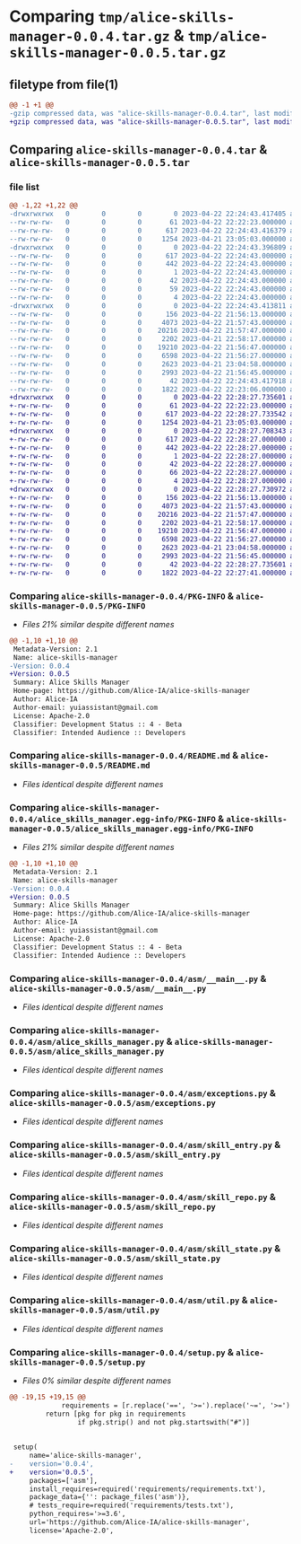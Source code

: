 # Comparing `tmp/alice-skills-manager-0.0.4.tar.gz` & `tmp/alice-skills-manager-0.0.5.tar.gz`

## filetype from file(1)

```diff
@@ -1 +1 @@
-gzip compressed data, was "alice-skills-manager-0.0.4.tar", last modified: Sat Apr 22 22:24:43 2023, max compression
+gzip compressed data, was "alice-skills-manager-0.0.5.tar", last modified: Sat Apr 22 22:28:27 2023, max compression
```

## Comparing `alice-skills-manager-0.0.4.tar` & `alice-skills-manager-0.0.5.tar`

### file list

```diff
@@ -1,22 +1,22 @@
-drwxrwxrwx   0        0        0        0 2023-04-22 22:24:43.417405 alice-skills-manager-0.0.4/
--rw-rw-rw-   0        0        0       61 2023-04-22 22:22:23.000000 alice-skills-manager-0.0.4/MANIFEST.in
--rw-rw-rw-   0        0        0      617 2023-04-22 22:24:43.416379 alice-skills-manager-0.0.4/PKG-INFO
--rw-rw-rw-   0        0        0     1254 2023-04-21 23:05:03.000000 alice-skills-manager-0.0.4/README.md
-drwxrwxrwx   0        0        0        0 2023-04-22 22:24:43.396809 alice-skills-manager-0.0.4/alice_skills_manager.egg-info/
--rw-rw-rw-   0        0        0      617 2023-04-22 22:24:43.000000 alice-skills-manager-0.0.4/alice_skills_manager.egg-info/PKG-INFO
--rw-rw-rw-   0        0        0      442 2023-04-22 22:24:43.000000 alice-skills-manager-0.0.4/alice_skills_manager.egg-info/SOURCES.txt
--rw-rw-rw-   0        0        0        1 2023-04-22 22:24:43.000000 alice-skills-manager-0.0.4/alice_skills_manager.egg-info/dependency_links.txt
--rw-rw-rw-   0        0        0       42 2023-04-22 22:24:43.000000 alice-skills-manager-0.0.4/alice_skills_manager.egg-info/entry_points.txt
--rw-rw-rw-   0        0        0       59 2023-04-22 22:24:43.000000 alice-skills-manager-0.0.4/alice_skills_manager.egg-info/requires.txt
--rw-rw-rw-   0        0        0        4 2023-04-22 22:24:43.000000 alice-skills-manager-0.0.4/alice_skills_manager.egg-info/top_level.txt
-drwxrwxrwx   0        0        0        0 2023-04-22 22:24:43.413811 alice-skills-manager-0.0.4/asm/
--rw-rw-rw-   0        0        0      156 2023-04-22 21:56:13.000000 alice-skills-manager-0.0.4/asm/__init__.py
--rw-rw-rw-   0        0        0     4073 2023-04-22 21:57:43.000000 alice-skills-manager-0.0.4/asm/__main__.py
--rw-rw-rw-   0        0        0    20216 2023-04-22 21:57:47.000000 alice-skills-manager-0.0.4/asm/alice_skills_manager.py
--rw-rw-rw-   0        0        0     2202 2023-04-21 22:58:17.000000 alice-skills-manager-0.0.4/asm/exceptions.py
--rw-rw-rw-   0        0        0    19210 2023-04-22 21:56:47.000000 alice-skills-manager-0.0.4/asm/skill_entry.py
--rw-rw-rw-   0        0        0     6598 2023-04-22 21:56:27.000000 alice-skills-manager-0.0.4/asm/skill_repo.py
--rw-rw-rw-   0        0        0     2623 2023-04-21 23:04:58.000000 alice-skills-manager-0.0.4/asm/skill_state.py
--rw-rw-rw-   0        0        0     2993 2023-04-22 21:56:45.000000 alice-skills-manager-0.0.4/asm/util.py
--rw-rw-rw-   0        0        0       42 2023-04-22 22:24:43.417918 alice-skills-manager-0.0.4/setup.cfg
--rw-rw-rw-   0        0        0     1822 2023-04-22 22:23:06.000000 alice-skills-manager-0.0.4/setup.py
+drwxrwxrwx   0        0        0        0 2023-04-22 22:28:27.735601 alice-skills-manager-0.0.5/
+-rw-rw-rw-   0        0        0       61 2023-04-22 22:22:23.000000 alice-skills-manager-0.0.5/MANIFEST.in
+-rw-rw-rw-   0        0        0      617 2023-04-22 22:28:27.733542 alice-skills-manager-0.0.5/PKG-INFO
+-rw-rw-rw-   0        0        0     1254 2023-04-21 23:05:03.000000 alice-skills-manager-0.0.5/README.md
+drwxrwxrwx   0        0        0        0 2023-04-22 22:28:27.708343 alice-skills-manager-0.0.5/alice_skills_manager.egg-info/
+-rw-rw-rw-   0        0        0      617 2023-04-22 22:28:27.000000 alice-skills-manager-0.0.5/alice_skills_manager.egg-info/PKG-INFO
+-rw-rw-rw-   0        0        0      442 2023-04-22 22:28:27.000000 alice-skills-manager-0.0.5/alice_skills_manager.egg-info/SOURCES.txt
+-rw-rw-rw-   0        0        0        1 2023-04-22 22:28:27.000000 alice-skills-manager-0.0.5/alice_skills_manager.egg-info/dependency_links.txt
+-rw-rw-rw-   0        0        0       42 2023-04-22 22:28:27.000000 alice-skills-manager-0.0.5/alice_skills_manager.egg-info/entry_points.txt
+-rw-rw-rw-   0        0        0       66 2023-04-22 22:28:27.000000 alice-skills-manager-0.0.5/alice_skills_manager.egg-info/requires.txt
+-rw-rw-rw-   0        0        0        4 2023-04-22 22:28:27.000000 alice-skills-manager-0.0.5/alice_skills_manager.egg-info/top_level.txt
+drwxrwxrwx   0        0        0        0 2023-04-22 22:28:27.730972 alice-skills-manager-0.0.5/asm/
+-rw-rw-rw-   0        0        0      156 2023-04-22 21:56:13.000000 alice-skills-manager-0.0.5/asm/__init__.py
+-rw-rw-rw-   0        0        0     4073 2023-04-22 21:57:43.000000 alice-skills-manager-0.0.5/asm/__main__.py
+-rw-rw-rw-   0        0        0    20216 2023-04-22 21:57:47.000000 alice-skills-manager-0.0.5/asm/alice_skills_manager.py
+-rw-rw-rw-   0        0        0     2202 2023-04-21 22:58:17.000000 alice-skills-manager-0.0.5/asm/exceptions.py
+-rw-rw-rw-   0        0        0    19210 2023-04-22 21:56:47.000000 alice-skills-manager-0.0.5/asm/skill_entry.py
+-rw-rw-rw-   0        0        0     6598 2023-04-22 21:56:27.000000 alice-skills-manager-0.0.5/asm/skill_repo.py
+-rw-rw-rw-   0        0        0     2623 2023-04-21 23:04:58.000000 alice-skills-manager-0.0.5/asm/skill_state.py
+-rw-rw-rw-   0        0        0     2993 2023-04-22 21:56:45.000000 alice-skills-manager-0.0.5/asm/util.py
+-rw-rw-rw-   0        0        0       42 2023-04-22 22:28:27.735601 alice-skills-manager-0.0.5/setup.cfg
+-rw-rw-rw-   0        0        0     1822 2023-04-22 22:27:41.000000 alice-skills-manager-0.0.5/setup.py
```

### Comparing `alice-skills-manager-0.0.4/PKG-INFO` & `alice-skills-manager-0.0.5/PKG-INFO`

 * *Files 21% similar despite different names*

```diff
@@ -1,10 +1,10 @@
 Metadata-Version: 2.1
 Name: alice-skills-manager
-Version: 0.0.4
+Version: 0.0.5
 Summary: Alice Skills Manager
 Home-page: https://github.com/Alice-IA/alice-skills-manager
 Author: Alice-IA
 Author-email: yuiassistant@gmail.com
 License: Apache-2.0
 Classifier: Development Status :: 4 - Beta
 Classifier: Intended Audience :: Developers
```

### Comparing `alice-skills-manager-0.0.4/README.md` & `alice-skills-manager-0.0.5/README.md`

 * *Files identical despite different names*

### Comparing `alice-skills-manager-0.0.4/alice_skills_manager.egg-info/PKG-INFO` & `alice-skills-manager-0.0.5/alice_skills_manager.egg-info/PKG-INFO`

 * *Files 21% similar despite different names*

```diff
@@ -1,10 +1,10 @@
 Metadata-Version: 2.1
 Name: alice-skills-manager
-Version: 0.0.4
+Version: 0.0.5
 Summary: Alice Skills Manager
 Home-page: https://github.com/Alice-IA/alice-skills-manager
 Author: Alice-IA
 Author-email: yuiassistant@gmail.com
 License: Apache-2.0
 Classifier: Development Status :: 4 - Beta
 Classifier: Intended Audience :: Developers
```

### Comparing `alice-skills-manager-0.0.4/asm/__main__.py` & `alice-skills-manager-0.0.5/asm/__main__.py`

 * *Files identical despite different names*

### Comparing `alice-skills-manager-0.0.4/asm/alice_skills_manager.py` & `alice-skills-manager-0.0.5/asm/alice_skills_manager.py`

 * *Files identical despite different names*

### Comparing `alice-skills-manager-0.0.4/asm/exceptions.py` & `alice-skills-manager-0.0.5/asm/exceptions.py`

 * *Files identical despite different names*

### Comparing `alice-skills-manager-0.0.4/asm/skill_entry.py` & `alice-skills-manager-0.0.5/asm/skill_entry.py`

 * *Files identical despite different names*

### Comparing `alice-skills-manager-0.0.4/asm/skill_repo.py` & `alice-skills-manager-0.0.5/asm/skill_repo.py`

 * *Files identical despite different names*

### Comparing `alice-skills-manager-0.0.4/asm/skill_state.py` & `alice-skills-manager-0.0.5/asm/skill_state.py`

 * *Files identical despite different names*

### Comparing `alice-skills-manager-0.0.4/asm/util.py` & `alice-skills-manager-0.0.5/asm/util.py`

 * *Files identical despite different names*

### Comparing `alice-skills-manager-0.0.4/setup.py` & `alice-skills-manager-0.0.5/setup.py`

 * *Files 0% similar despite different names*

```diff
@@ -19,15 +19,15 @@
             requirements = [r.replace('==', '>=').replace('~=', '>=') for r in requirements]
         return [pkg for pkg in requirements
                 if pkg.strip() and not pkg.startswith("#")]
 
 
 setup(
     name='alice-skills-manager',
-    version='0.0.4',
+    version='0.0.5',
     packages=['asm'],
     install_requires=required('requirements/requirements.txt'),
     package_data={'': package_files('asm')},
     # tests_require=required('requirements/tests.txt'),
     python_requires='>=3.6',
     url='https://github.com/Alice-IA/alice-skills-manager',
     license='Apache-2.0',
```

